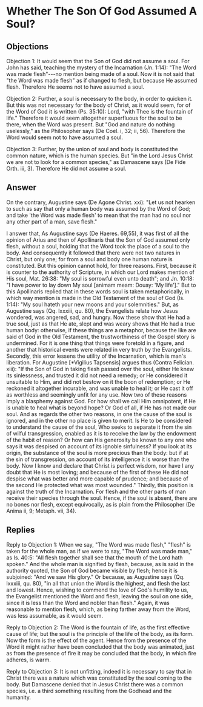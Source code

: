 # Whether The Son Of God Assumed A Soul?

## Objections

Objection 1: It would seem that the Son of God did not assume a soul. For John has said, teaching the mystery of the Incarnation (Jn. 1:14): "The Word was made flesh"---no mention being made of a soul. Now it is not said that "the Word was made flesh" as if changed to flesh, but because He assumed flesh. Therefore He seems not to have assumed a soul.

Objection 2: Further, a soul is necessary to the body, in order to quicken it. But this was not necessary for the body of Christ, as it would seem, for of the Word of God it is written (Ps. 35:10): Lord, "with Thee is the fountain of life." Therefore it would seem altogether superfluous for the soul to be there, when the Word was present. But "God and nature do nothing uselessly," as the Philosopher says (De Coel. i, 32; ii, 56). Therefore the Word would seem not to have assumed a soul.

Objection 3: Further, by the union of soul and body is constituted the common nature, which is the human species. But "in the Lord Jesus Christ we are not to look for a common species," as Damascene says (De Fide Orth. iii, 3). Therefore He did not assume a soul.

## Answer

On the contrary, Augustine says (De Agone Christ. xxi): "Let us not hearken to such as say that only a human body was assumed by the Word of God; and take 'the Word was made flesh' to mean that the man had no soul nor any other part of a man, save flesh."

I answer that, As Augustine says (De Haeres. 69,55), it was first of all the opinion of Arius and then of Apollinaris that the Son of God assumed only flesh, without a soul, holding that the Word took the place of a soul to the body. And consequently it followed that there were not two natures in Christ, but only one; for from a soul and body one human nature is constituted. But this opinion cannot hold, for three reasons. First, because it is counter to the authority of Scripture, in which our Lord makes mention of His soul, Mat. 26:38: "My soul is sorrowful even unto death"; and Jn. 10:18: "I have power to lay down My soul [animam meam: Douay: 'My life']." But to this Apollinaris replied that in these words soul is taken metaphorically, in which way mention is made in the Old Testament of the soul of God (Is. 1:14): "My soul hateth your new moons and your solemnities." But, as Augustine says (Qq. lxxxiii, qu. 80), the Evangelists relate how Jesus wondered, was angered, sad, and hungry. Now these show that He had a true soul, just as that He ate, slept and was weary shows that He had a true human body: otherwise, if these things are a metaphor, because the like are said of God in the Old Testament, the trustworthiness of the Gospel story is undermined. For it is one thing that things were foretold in a figure, and another that historical events were related in very truth by the Evangelists. Secondly, this error lessens the utility of the Incarnation, which is man's liberation. For Augustine [*Vigilius Tapsensis] argues thus (Contra Felician. xiii): "If the Son of God in taking flesh passed over the soul, either He knew its sinlessness, and trusted it did not need a remedy; or He considered it unsuitable to Him, and did not bestow on it the boon of redemption; or He reckoned it altogether incurable, and was unable to heal it; or He cast it off as worthless and seemingly unfit for any use. Now two of these reasons imply a blasphemy against God. For how shall we call Him omnipotent, if He is unable to heal what is beyond hope? Or God of all, if He has not made our soul. And as regards the other two reasons, in one the cause of the soul is ignored, and in the other no place is given to merit. Is He to be considered to understand the cause of the soul, Who seeks to separate it from the sin of wilful transgression, enabled as it is to receive the law by the endowment of the habit of reason? Or how can His generosity be known to any one who says it was despised on account of its ignoble sinfulness? If you look at its origin, the substance of the soul is more precious than the body: but if at the sin of transgression, on account of its intelligence it is worse than the body. Now I know and declare that Christ is perfect wisdom, nor have I any doubt that He is most loving; and because of the first of these He did not despise what was better and more capable of prudence; and because of the second He protected what was most wounded." Thirdly, this position is against the truth of the Incarnation. For flesh and the other parts of man receive their species through the soul. Hence, if the soul is absent, there are no bones nor flesh, except equivocally, as is plain from the Philosopher (De Anima ii, 9; Metaph. vii, 34).

## Replies

Reply to Objection 1: When we say, "The Word was made flesh," "flesh" is taken for the whole man, as if we were to say, "The Word was made man," as Is. 40:5: "All flesh together shall see that the mouth of the Lord hath spoken." And the whole man is signified by flesh, because, as is said in the authority quoted, the Son of God became visible by flesh; hence it is subjoined: "And we saw His glory." Or because, as Augustine says (Qq. lxxxiii, qu. 80), "in all that union the Word is the highest, and flesh the last and lowest. Hence, wishing to commend the love of God's humility to us, the Evangelist mentioned the Word and flesh, leaving the soul on one side, since it is less than the Word and nobler than flesh." Again, it was reasonable to mention flesh, which, as being farther away from the Word, was less assumable, as it would seem.

Reply to Objection 2: The Word is the fountain of life, as the first effective cause of life; but the soul is the principle of the life of the body, as its form. Now the form is the effect of the agent. Hence from the presence of the Word it might rather have been concluded that the body was animated, just as from the presence of fire it may be concluded that the body, in which fire adheres, is warm.

Reply to Objection 3: It is not unfitting, indeed it is necessary to say that in Christ there was a nature which was constituted by the soul coming to the body. But Damascene denied that in Jesus Christ there was a common species, i.e. a third something resulting from the Godhead and the humanity.